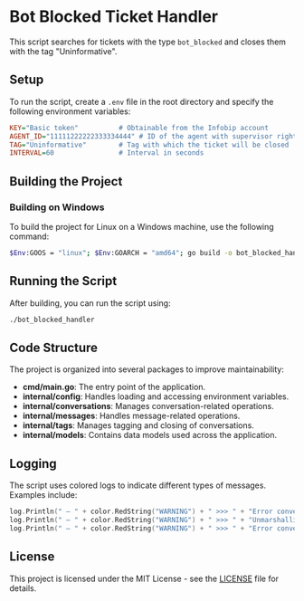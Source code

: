 # Bot Blocked Ticket Handler

This script searches for tickets with the type `bot_blocked` and closes them with the tag "Uninformative".

## Setup

To run the script, create a `.env` file in the root directory and specify the following environment variables:

```ini
KEY="Basic token"          # Obtainable from the Infobip account
AGENT_ID="11111222222333334444" # ID of the agent with supervisor rights
TAG="Uninformative"        # Tag with which the ticket will be closed
INTERVAL=60                # Interval in seconds
```

## Building the Project

### Building on Windows

To build the project for Linux on a Windows machine, use the following command:

```bash
$Env:GOOS = "linux"; $Env:GOARCH = "amd64"; go build -o bot_blocked_handler cmd/main.go
```

## Running the Script

After building, you can run the script using:

```bash
./bot_blocked_handler
```

## Code Structure

The project is organized into several packages to improve maintainability:

- **cmd/main.go**: The entry point of the application.
- **internal/config**: Handles loading and accessing environment variables.
- **internal/conversations**: Manages conversation-related operations.
- **internal/messages**: Handles message-related operations.
- **internal/tags**: Manages tagging and closing of conversations.
- **internal/models**: Contains data models used across the application.

## Logging

The script uses colored logs to indicate different types of messages. Examples include:

```go
log.Println(" — " + color.RedString("WARNING") + " >>> " + "Error converting string to number ", err)
log.Println(" — " + color.RedString("WARNING") + " >>> " + "Unmarshalling error: ", err)
log.Println(" — " + color.RedString("WARNING") + " >>> " + "Error converting to JSON: ", err)
```

## License

This project is licensed under the MIT License - see the [LICENSE](LICENSE) file for details.
